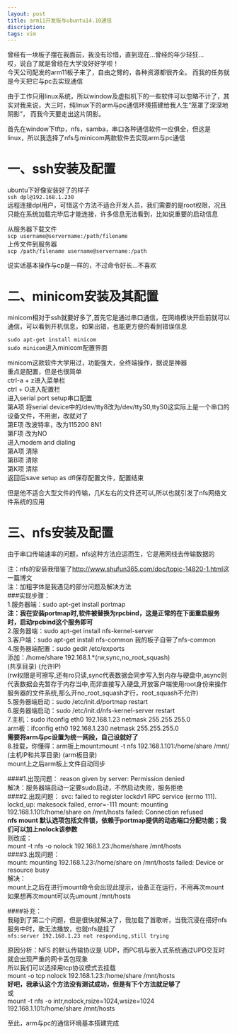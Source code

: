 ```yaml
---
layout: post
title: arm11开发板与ubuntu14.10通信
discription: 
tags: vim
---
```

  曾经有一块板子摆在我面前，我没有珍惜，直到现在...曾经的年少轻狂...  
  哎，说白了就是曾经在大学没好好学呗！  
  今天公司配发的arm11板子来了，自由之臂的，各种资源都很齐全。
  而我的任务就是今天把它与pc去实现通信  

  由于工作只用linux系统，所以window及虚拟机下的一些软件可以忽略不计了，其实对我来说，大三时，纯linux下的arm与pc通信环境搭建给我人生“笼罩了深深地阴影”，
  而我今天要走出这片阴影。 

  首先在window下tftp，nfs，samba，串口各种通信软件一应俱全，但这是linux，所以我选择了nfs与minicom两款软件去实现arm与pc通信  

  一、ssh安装及配置
======
  ubuntu下好像安装好了的样子   
  ``ssh dpl@192.168.1.230``  
  远程连接dpl用户，可惜这个方法不适合开发人员，我们需要的是root权限，况且只能在系统加载完毕后才能连接，许多信息无法看到，比如说重要的启动信息  
  
  从服务器下载文件  
  ``scp username@servername:/path/filename``  
  上传文件到服务器  
  ``scp /path/filename username@servername:/path``  

  说实话基本操作与cp是一样的，不过命令好长...不喜欢  

  二、minicom安装及其配置
======
  minicom相对于ssh就要好多了,首先它是通过串口通信，在网络模块开启前就可以通信，可以看到开机信息，如果出错，也能更方便的看到错误信息  

  ``sudo apt-get install minicom``  
  ``sudo minicom``进入minicom配置界面  

  minicom这款软件大学用过，功能强大，全终端操作，据说是神器  
  重点是配置，但是也很简单  
  ctrl-a + z进入菜单栏  
  ctrl + O进入配置栏  
  进入serial port setup串口配置  
    第A项 将serial device中的/dev/tty8改为/dev/ttyS0,ttyS0这实际上是一个串口的设备文件，不用谢，改就对了  
    第E项 改波特率，改为115200 8N1  
    第F项 改为NO  
  进入modem and dialing  
    第A项 清除  
    第B项 清除  
    第K项 清除  
  返回后save setup as dfl保存配置文件，配置结束  

  但是他不适合大型文件的传输，几K左右的文件还可以,所以也就引发了nfs网络文件系统的应用  

  三、nfs安装及配置
======
  由于串口传输速率的问题，nfs这种方法应运而生，它是用网线去传输数据的  

  注：nfs的安装我借鉴了<http://www.shufun365.com/doc/topic-14820-1.html>这一篇博文  
  注：加粗字体是我遇见的部分问题及解决方法  
###实现步骤：  
  1.服务器端：sudo apt-get install portmap  
  **注：我在安装portmap时,软件被替换为rpcbind，这是正常的在下面重启服务时，启动rpcbind这个服务即可**  
  2.服务器端：sudo apt-get install nfs-kernel-server  
  3.客户端：sudo apt-get install nfs-common 我的板子自带了nfs-common  
  4.服务器端配置：sudo gedit /etc/exports     
  添加：/home/share 192.168.1.\*(rw,sync,no_root_squash)  
      (共享目录)         (允许IP)    
  (rw权限是可擦写,还有ro只读,sync代表数据会同步写入到内存与硬盘中,async则代表数据会先暂存于内存当中,而非直接写入硬盘,开放客户端使用root身份来操作服务器的文件系统,那么开no_root_squash才行，root_squash不允许)  
  5.服务器端启动：sudo /etc/init.d/portmap restart  
  6.服务器端启动：sudo /etc/init.d/nfs-kernel-server restart  
  7.主机：sudo ifconfig eth0 192.168.1.23 netmask 255.255.255.0  
    arm板：ifconfig eth0 192.168.1.230 netmask 255.255.255.0  
  **需要将arm与pc设置为统一网段，自己设就好了**  
  8.挂载，你懂得：arm板上mount:mount -t nfs 192.168.1.101:/home/share /mnt/  
                                           (主机IP和共享目录)         (arm板目录)  
    mount上之后arm板上文件自动同步  

####1.出现问题：
  reason given by server: Permission denied  
  解决：服务器端启动一定要sudo启动，不然启动失败，服务拒绝  
####2.出现问题： 
  svc: failed to register lockdv1 RPC service (errno 111).   
  lockd_up: makesock failed, error=-111 
  mount: mounting 192.168.1.101:/home/share on /mnt/hosts failed: Connection refused  
  **nfs mount 默认选项包括文件锁，依赖于portmap提供的动态端口分配功能；我们可以加上nolock该参数**  
  则改成：  
  mount -t nfs -o nolock 192.168.1.23:/home/share /mnt/hosts  
####3.出现问题：  
  mount: mounting 192.168.1.23:/home/share on /mnt/hosts failed: Device or resource busy  
  解决：  
  mount上之后在进行mount命令会出现此提示，设备正在运行，不用再次mount  
  如果想再次mount可以先umount /mnt/hosts  

####补充：  
  我碰到了第二个问题，但是很快就解决了，我加载了首歌听，当我沉浸在搭好nfs服务中时，歌无法播放，也就nfs是挂了  
  ``nfs:server 192.168.1.23 not responding,still trying``  
  
  原因分析：NFS 的默认传输协议是 UDP，而PC机与嵌入式系统通过UPD交互时就会出现严重的网卡丢包现象  
  所以我们可以选择用tcp协议模式去挂载  
  mount -o tcp nolock 192.168.1.23:/home/share /mnt/hosts  
  **好吧，我承认这个方法没有测试成功，但是有下个方法就足够了**  
  或  
  mount -t nfs -o intr,nolock,rsize=1024,wsize=1024 192.168.1.101:/home/share /mnt/hosts  

  至此，arm与pc的通信环境基本搭建完成  




    

  













